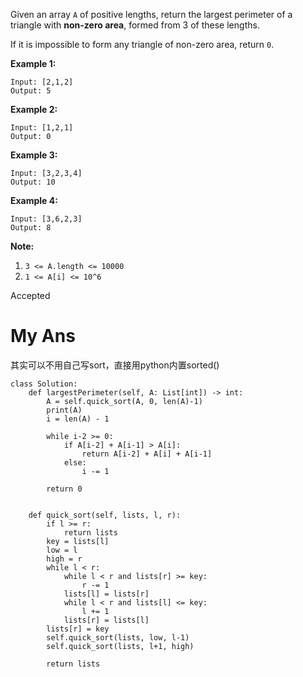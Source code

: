 Given an array `A` of positive lengths, return the largest perimeter of a triangle with **non-zero area**, formed from 3 of these lengths.

If it is impossible to form any triangle of non-zero area, return `0`.

 

**Example 1:**

```
Input: [2,1,2]
Output: 5
```

**Example 2:**

```
Input: [1,2,1]
Output: 0
```

**Example 3:**

```
Input: [3,2,3,4]
Output: 10
```

**Example 4:**

```
Input: [3,6,2,3]
Output: 8
```

 

**Note:**

1. `3 <= A.length <= 10000`
2. `1 <= A[i] <= 10^6`

Accepted

# My Ans

其实可以不用自己写sort，直接用python内置sorted()

```
class Solution:
    def largestPerimeter(self, A: List[int]) -> int:
        A = self.quick_sort(A, 0, len(A)-1)
        print(A)
        i = len(A) - 1

        while i-2 >= 0:
            if A[i-2] + A[i-1] > A[i]:
                return A[i-2] + A[i] + A[i-1]
            else:
                i -= 1
        
        return 0
        
    
    def quick_sort(self, lists, l, r):
        if l >= r:
            return lists
        key = lists[l]
        low = l
        high = r
        while l < r:
            while l < r and lists[r] >= key:
                r -= 1
            lists[l] = lists[r]
            while l < r and lists[l] <= key:
                l += 1
            lists[r] = lists[l]
        lists[r] = key
        self.quick_sort(lists, low, l-1)
        self.quick_sort(lists, l+1, high)
        
        return lists
```

